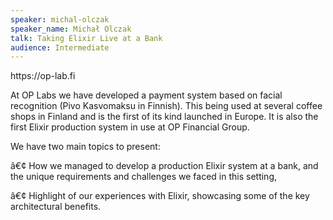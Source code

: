 ```yaml
---
speaker: michal-olczak
speaker_name: Michał Olczak
talk: Taking Elixir Live at a Bank
audience: Intermediate
---
```

<p>https://op-lab.fi
 
 At OP Labs we have developed a payment system based on facial recognition (Pivo Kasvomaksu in Finnish). This being used at several coffee shops in Finland and is the first of its kind launched in Europe. It is also the first Elixir production system in use at OP Financial Group.
 
 
 We have two main topics to present:
 
 â€¢ How we managed to develop a production Elixir system at a bank, and the unique requirements and challenges we faced in this setting,
 
 â€¢ Highlight of our experiences with Elixir, showcasing some of the key architectural benefits.</p>
